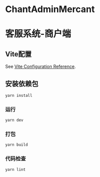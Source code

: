 # ChantAdminMercant
客服系统-商户端
=======

## Vite配置

See [Vite Configuration Reference](https://vitejs.dev/config/).

## 安装依赖包

```sh
yarn install
```

### 运行

```sh
yarn dev
```

### 打包

```sh
yarn build
```

### 代码检查

```sh
yarn lint
```